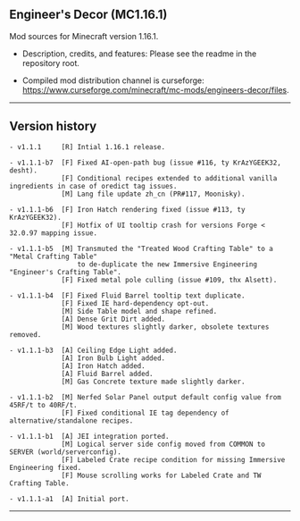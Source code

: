 
## Engineer's Decor (MC1.16.1)

Mod sources for Minecraft version 1.16.1.

- Description, credits, and features: Please see the readme in the repository root.

- Compiled mod distribution channel is curseforge: https://www.curseforge.com/minecraft/mc-mods/engineers-decor/files.

----

## Version history

    - v1.1.1     [R] Intial 1.16.1 release.

    - v1.1.1-b7  [F] Fixed AI-open-path bug (issue #116, ty KrAzYGEEK32, desht).
                 [F] Conditional recipes extended to additional vanilla ingredients in case of oredict tag issues.
                 [M] Lang file update zh_cn (PR#117, Moonisky).

    - v1.1.1-b6  [F] Iron Hatch rendering fixed (issue #113, ty KrAzYGEEK32).
                 [F] Hotfix of UI tooltip crash for versions Forge < 32.0.97 mapping issue.

    - v1.1.1-b5  [M] Transmuted the "Treated Wood Crafting Table" to a "Metal Crafting Table"
                     to de-duplicate the new Immersive Engineering "Engineer's Crafting Table".
                 [F] Fixed metal pole culling (issue #109, thx Alsett).

    - v1.1.1-b4  [F] Fixed Fluid Barrel tooltip text duplicate.
                 [F] Fixed IE hard-dependency opt-out.
                 [M] Side Table model and shape refined.
                 [A] Dense Grit Dirt added.
                 [M] Wood textures slightly darker, obsolete textures removed.

    - v1.1.1-b3  [A] Ceiling Edge Light added.
                 [A] Iron Bulb Light added.
                 [A] Iron Hatch added.
                 [A] Fluid Barrel added.
                 [M] Gas Concrete texture made slightly darker.

    - v1.1.1-b2  [M] Nerfed Solar Panel output default config value from 45RF/t to 40RF/t.
                 [F] Fixed conditional IE tag dependency of alternative/standalone recipes.

    - v1.1.1-b1  [A] JEI integration ported.
                 [M] Logical server side config moved from COMMON to SERVER (world/serverconfig).
                 [F] Labeled Crate recipe condition for missing Immersive Engineering fixed.
                 [F] Mouse scrolling works for Labeled Crate and TW Crafting Table.

    - v1.1.1-a1  [A] Initial port.

----
